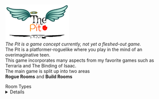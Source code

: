 <img src='image2.jpg' width='200'> <br>
*The Pit is a game concept currently, not yet a fleshed-out game.* <br/>
The Pit is a platformer-roguelike where you play in the mind of an overimaginative teen. <br/>
This game incorporates many aspects from my favorite games such as Terraria and The Binding of Isaac. <br/>
The main game is split up into two areas <br/>
**Rogue Rooms** and **Build Rooms** <br/>

  <Summary>Room Types<Summary/>
<Details>    
  
  ### Rogue Rooms <br/>
  Rogue Rooms are typical top-down Zelda-style rooms with enemies and such. <br/>
  ### Build Rooms <br/>
  Build Rooms are 2d Terraria style rooms where there is a parkour area or a puzzle. <br/>
  In these rooms, your weapon turns into a digging tool based on its attributes, and you gain a block inventory. <br/>
</Details>
